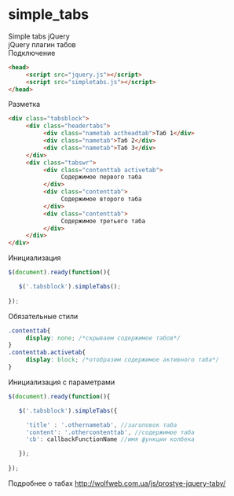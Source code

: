 # simple_tabs
Simple tabs jQuery</br>
jQuery плагин табов</br>
Подключение
```html
<head>
     <script src="jquery.js"></script>
     <script src="simpletabs.js"></script>   
</head>
```
Разметка
```html
<div class="tabsblock">
     <div class="headertabs">
          <div class="nametab actheadtab">Таб 1</div>
          <div class="nametab">Таб 2</div>
          <div class="nametab">Таб 3</div>
     </div>
     <div class="tabswr">
          <div class="contenttab activetab">
               Содержимое первого таба
          </div>
          <div class="contenttab">
               Содержимое второго таба
          </div>
          <div class="contenttab">
               Содержимое третьего таба
          </div>
     </div>
</div>
```
Инициализация
```js
$(document).ready(function(){

   $('.tabsblock').simpleTabs();
     
});
```
Обязательные стили
```css
.contenttab{
     display: none; /*скрываем содержимое табов*/
}
.contenttab.activetab{
     display: block; /*отобразим содержимое активного таба*/
}
```
Инициализация с параметрами
```js
$(document).ready(function(){

   $('.tabsblock').simpleTabs({

     'title' : '.othernametab', //заголовок таба
     'content': '.othercontenttab', //содержимое таба
     'cb': callbackFunctionName //имя функции колбека

   });
     
});
```
Подробнее о табах
http://wolfweb.com.ua/js/prostye-jquery-taby/
